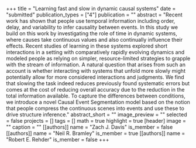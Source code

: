 +++
title = "Learning fast and slow in dynamic causal systems"
date = "submitted"
publication_types = ["4"]
publication = ""
abstract = "Recent work has shown that people use temporal information including order, delay, and variability to infer causality between events. In this study we build on this work by investigating the role of time in dynamic systems, where causes take continuous values and also continually influence their effects. Recent studies of learning in these systems explored short interactions in a setting with comparatively rapidly evolving dynamics and modeled people as relying on simpler, resource-limited strategies to grapple with the stream of information. A natural question that arises from such an account is whether interacting with systems that unfold more slowly might potentially allow for more considered interactions and judgments. We find that slowing the task indeed reduces previously found systematic errors but comes at the cost of reducing overall accuracy due to the reduction in the total information available. To capture the differences between conditions, we introduce a novel Causal Event Segmentation model based on the notion that people compress the continuous scenes into events and use these to drive structure inference."
abstract_short = ""
image_preview = ""
selected = false
projects = []
tags = []
math = true
highlight = true
[header]
image = ""
caption = ""
[[authors]]
	name = "Zach J. Davis"
	is_member = false
[[authors]]
	name = "Neil R. Bramley"
	is_member = true
[[authors]]
	name = "Robert E. Rehder"
	is_member = false
+++
